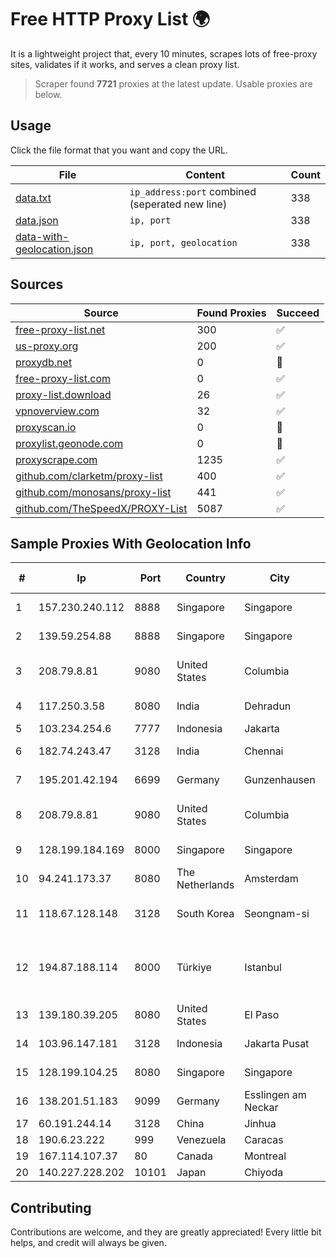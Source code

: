 
# Free HTTP Proxy List 🌍

It is a lightweight project that, every 10 minutes, scrapes lots of free-proxy sites, validates if it works, and serves a clean proxy list.


> Scraper found **7721** proxies at the latest update. Usable proxies are below.

## Usage

Click the file format that you want and copy the URL.


|File|Content|Count|
|----|-------|-----|
|[data.txt](https://raw.githubusercontent.com/themiralay/Proxy-List-World/master/data.txt)|`ip_address:port` combined (seperated new line)|338|
|[data.json](https://raw.githubusercontent.com/themiralay/Proxy-List-World/master/data.json)|`ip, port`|338|
|[data-with-geolocation.json](https://raw.githubusercontent.com/themiralay/Proxy-List-World/master/data-with-geolocation.json)|`ip, port, geolocation`|338|

## Sources

|Source|Found Proxies|Succeed|
|------|-------------|-------|
|[free-proxy-list.net](https://free-proxy-list.net)|300|✅|
|[us-proxy.org](https://www.us-proxy.org)|200|✅|
|[proxydb.net](http://proxydb.net)|0|🚫|
|[free-proxy-list.com](https://free-proxy-list.com/?page=&port=&type%5B%5D=http&type%5B%5D=https&up_time=0&search=Search)|0|✅|
|[proxy-list.download](https://www.proxy-list.download/HTTP)|26|✅|
|[vpnoverview.com](https://vpnoverview.com/privacy/anonymous-browsing/free-proxy-servers)|32|✅|
|[proxyscan.io](https://www.proxyscan.io)|0|🚫|
|[proxylist.geonode.com](https://proxylist.geonode.com/api/proxy-list?limit=300&page=1&sort_by=lastChecked&sort_type=desc&protocols=http,https)|0|🚫|
|[proxyscrape.com](https://api.proxyscrape.com/v2/?request=displayproxies&protocol=http&timeout=10000&country=all&ssl=all&anonymity=all)|1235|✅|
|[github.com/clarketm/proxy-list](https://raw.githubusercontent.com/clarketm/proxy-list/master/proxy-list-raw.txt)|400|✅|
|[github.com/monosans/proxy-list](https://raw.githubusercontent.com/monosans/proxy-list/main/proxies/http.txt)|441|✅|
|[github.com/TheSpeedX/PROXY-List](https://raw.githubusercontent.com/TheSpeedX/PROXY-List/master/http.txt)|5087|✅|


## Sample Proxies With Geolocation Info

|#|Ip|Port|Country|City|Internet Service Provider|
|-|--|----|-------|----|-------------------------|
|1|157.230.240.112|8888|Singapore|Singapore|DigitalOcean, LLC|
|2|139.59.254.88|8888|Singapore|Singapore|DigitalOcean, LLC|
|3|208.79.8.81|9080|United States|Columbia|Skyrider Communications LLC|
|4|117.250.3.58|8080|India|Dehradun|Bharat Sanchar Nigam Ltd|
|5|103.234.254.6|7777|Indonesia|Jakarta|Maxindo|
|6|182.74.243.47|3128|India|Chennai|Bharti Airtel Limited|
|7|195.201.42.194|6699|Germany|Gunzenhausen|Hetzner Online GmbH|
|8|208.79.8.81|9080|United States|Columbia|Skyrider Communications LLC|
|9|128.199.184.169|8000|Singapore|Singapore|DigitalOcean, LLC|
|10|94.241.173.37|8080|The Netherlands|Amsterdam|TimeWeb Ltd.|
|11|118.67.128.148|3128|South Korea|Seongnam-si|Naver Business Platform Asia Pacific Pte. Ltd.|
|12|194.87.188.114|8000|Türkiye|Istanbul|Kadir Huseyin Tezcan Nosspeed Internet Teknolojileri|
|13|139.180.39.205|8080|United States|El Paso|Conterra|
|14|103.96.147.181|3128|Indonesia|Jakarta Pusat|PT Era Awan Digital|
|15|128.199.104.25|8080|Singapore|Singapore|DigitalOcean, LLC|
|16|138.201.51.183|9099|Germany|Esslingen am Neckar|Hetzner Online GmbH|
|17|60.191.244.14|3128|China|Jinhua|Chinanet|
|18|190.6.23.222|999|Venezuela|Caracas|Net Uno|
|19|167.114.107.37|80|Canada|Montreal|OVH SAS|
|20|140.227.228.202|10101|Japan|Chiyoda|InfoSphere|



## Contributing

Contributions are welcome, and they are greatly appreciated! Every
little bit helps, and credit will always be given.

